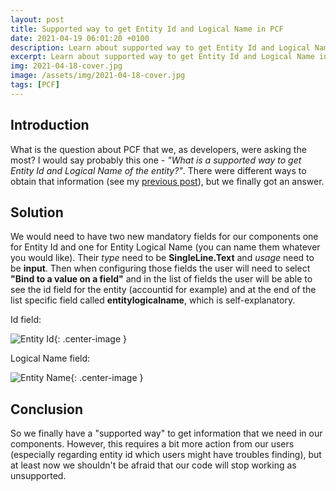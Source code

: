 ```yaml
---
layout: post
title: Supported way to get Entity Id and Logical Name in PCF
date: 2021-04-19 06:01:20 +0100
description: Learn about supported way to get Entity Id and Logical Name in yout PCF component
excerpt: Learn about supported way to get Entity Id and Logical Name in yout PCF component
img: 2021-04-18-cover.jpg
image: /assets/img/2021-04-18-cover.jpg
tags: [PCF]
---
```


## Introduction

What is the question about PCF that we, as developers, were asking the most? I would say probably this one - *"What is a supported way to get Entity Id and Logical Name of the entity?"*. There were different ways to obtain that information (see my [previous post](https://www.dancingwithcrm.com/another-way-to-get-entity-name-and-id-in-pcf/)), but we finally got an answer.

## Solution

We would need to have two new mandatory fields for our components one for Entity Id and one for Entity Logical Name (you can name them whatever you would like). Their *type* need to be **SingleLine.Text** and *usage* need to be **input**. Then when configuring those fields the user will need to select **"Bind to a value on a field"** and in the list of fields the user will be able to see the id field for the entity (accountid for example) and at the end of the list specific field called **entitylogicalname**, which is self-explanatory.

Id field:

![Entity Id]({{site.baseurl}}/assets/img/2021-04-18-entityid.jpg){: .center-image }

Logical Name field:

![Entity Name]({{site.baseurl}}/assets/img/2021-04-18-entityname.jpg){: .center-image }

## Conclusion

So we finally have a "supported way" to get information that we need in our components. However, this requires a bit more action from our users (especially regarding entity id which users might have troubles finding), but at least now we shouldn't be afraid that our code will stop working as unsupported.
